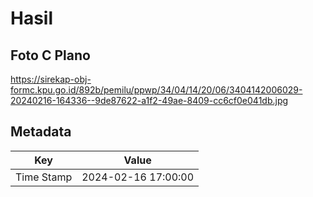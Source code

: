 # Hasil

## Foto C Plano

https://sirekap-obj-formc.kpu.go.id/892b/pemilu/ppwp/34/04/14/20/06/3404142006029-20240216-164336--9de87622-a1f2-49ae-8409-cc6cf0e041db.jpg


## Metadata

| Key        | Value               |
| ---------- | ------------------- |
| Time Stamp | 2024-02-16 17:00:00 |



